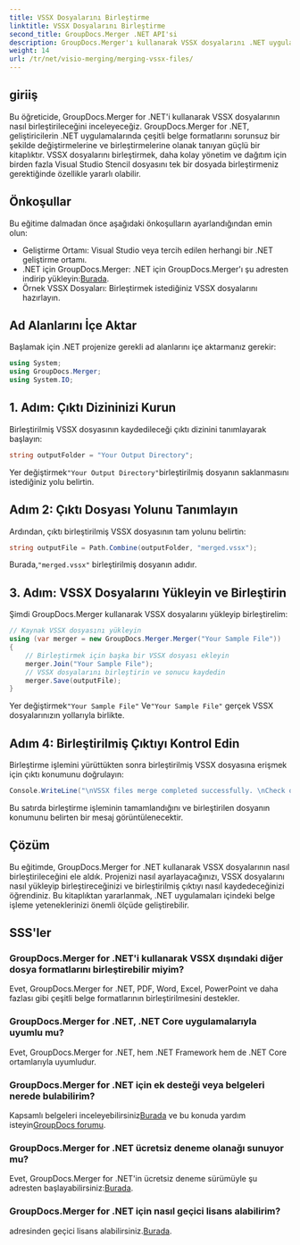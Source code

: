 ```yaml
---
title: VSSX Dosyalarını Birleştirme
linktitle: VSSX Dosyalarını Birleştirme
second_title: GroupDocs.Merger .NET API'si
description: GroupDocs.Merger'ı kullanarak VSSX dosyalarını .NET uygulamalarında zahmetsizce nasıl birleştireceğinizi öğrenin ve belge yönetimi verimliliğini artırın.
weight: 14
url: /tr/net/visio-merging/merging-vssx-files/
---
```

## giriiş
Bu öğreticide, GroupDocs.Merger for .NET'i kullanarak VSSX dosyalarının nasıl birleştirileceğini inceleyeceğiz. GroupDocs.Merger for .NET, geliştiricilerin .NET uygulamalarında çeşitli belge formatlarını sorunsuz bir şekilde değiştirmelerine ve birleştirmelerine olanak tanıyan güçlü bir kitaplıktır. VSSX dosyalarını birleştirmek, daha kolay yönetim ve dağıtım için birden fazla Visual Studio Stencil dosyasını tek bir dosyada birleştirmeniz gerektiğinde özellikle yararlı olabilir.
## Önkoşullar
Bu eğitime dalmadan önce aşağıdaki önkoşulların ayarlandığından emin olun:
- Geliştirme Ortamı: Visual Studio veya tercih edilen herhangi bir .NET geliştirme ortamı.
-  .NET için GroupDocs.Merger: .NET için GroupDocs.Merger'ı şu adresten indirip yükleyin:[Burada](https://releases.groupdocs.com/merger/net/).
- Örnek VSSX Dosyaları: Birleştirmek istediğiniz VSSX dosyalarını hazırlayın.

## Ad Alanlarını İçe Aktar
Başlamak için .NET projenize gerekli ad alanlarını içe aktarmanız gerekir:
```csharp
using System; 
using GroupDocs.Merger;
using System.IO;
```
## 1. Adım: Çıktı Dizininizi Kurun
Birleştirilmiş VSSX dosyasının kaydedileceği çıktı dizinini tanımlayarak başlayın:
```csharp
string outputFolder = "Your Output Directory";
```
 Yer değiştirmek`"Your Output Directory"`birleştirilmiş dosyanın saklanmasını istediğiniz yolu belirtin.
## Adım 2: Çıktı Dosyası Yolunu Tanımlayın
Ardından, çıktı birleştirilmiş VSSX dosyasının tam yolunu belirtin:
```csharp
string outputFile = Path.Combine(outputFolder, "merged.vssx");
```
 Burada,`"merged.vssx"` birleştirilmiş dosyanın adıdır.
## 3. Adım: VSSX Dosyalarını Yükleyin ve Birleştirin
Şimdi GroupDocs.Merger kullanarak VSSX dosyalarını yükleyip birleştirelim:
```csharp
// Kaynak VSSX dosyasını yükleyin
using (var merger = new GroupDocs.Merger.Merger("Your Sample File"))
{
    // Birleştirmek için başka bir VSSX dosyası ekleyin
    merger.Join("Your Sample File");
    // VSSX dosyalarını birleştirin ve sonucu kaydedin
    merger.Save(outputFile);
}
```
 Yer değiştirmek`"Your Sample File"` Ve`"Your Sample File"` gerçek VSSX dosyalarınızın yollarıyla birlikte.
## Adım 4: Birleştirilmiş Çıktıyı Kontrol Edin
Birleştirme işlemini yürüttükten sonra birleştirilmiş VSSX dosyasına erişmek için çıktı konumunu doğrulayın:
```csharp
Console.WriteLine("\nVSSX files merge completed successfully. \nCheck output in {0}", outputFolder);
```
Bu satırda birleştirme işleminin tamamlandığını ve birleştirilen dosyanın konumunu belirten bir mesaj görüntülenecektir.

## Çözüm
Bu eğitimde, GroupDocs.Merger for .NET kullanarak VSSX dosyalarının nasıl birleştirileceğini ele aldık. Projenizi nasıl ayarlayacağınızı, VSSX dosyalarını nasıl yükleyip birleştireceğinizi ve birleştirilmiş çıktıyı nasıl kaydedeceğinizi öğrendiniz. Bu kitaplıktan yararlanmak, .NET uygulamaları içindeki belge işleme yeteneklerinizi önemli ölçüde geliştirebilir.

## SSS'ler
### GroupDocs.Merger for .NET'i kullanarak VSSX dışındaki diğer dosya formatlarını birleştirebilir miyim?
Evet, GroupDocs.Merger for .NET, PDF, Word, Excel, PowerPoint ve daha fazlası gibi çeşitli belge formatlarının birleştirilmesini destekler.
### GroupDocs.Merger for .NET, .NET Core uygulamalarıyla uyumlu mu?
Evet, GroupDocs.Merger for .NET, hem .NET Framework hem de .NET Core ortamlarıyla uyumludur.
### GroupDocs.Merger for .NET için ek desteği veya belgeleri nerede bulabilirim?
 Kapsamlı belgeleri inceleyebilirsiniz[Burada](https://tutorials.groupdocs.com/merger/net/) ve bu konuda yardım isteyin[GroupDocs forumu](https://forum.groupdocs.com/c/merger/32).
### GroupDocs.Merger for .NET ücretsiz deneme olanağı sunuyor mu?
 Evet, GroupDocs.Merger for .NET'in ücretsiz deneme sürümüyle şu adresten başlayabilirsiniz:[Burada](https://releases.groupdocs.com/).
### GroupDocs.Merger for .NET için nasıl geçici lisans alabilirim?
 adresinden geçici lisans alabilirsiniz.[Burada](https://purchase.groupdocs.com/temporary-license/).
